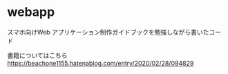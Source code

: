 # webapp
スマホ向けWeb アプリケーション制作ガイドブックを勉強しながら書いたコード

書籍についてはこちら
https://beachone1155.hatenablog.com/entry/2020/02/28/094829

